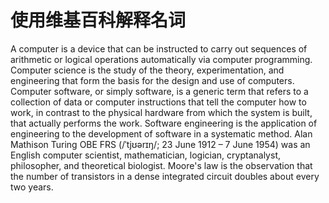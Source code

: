 # 使用维基百科解释名词

A computer is a device that can be instructed to carry out sequences of arithmetic or logical operations automatically via computer programming.
Computer science is the study of the theory, experimentation, and engineering that form the basis for the design and use of computers. 
Computer software, or simply software, is a generic term that refers to a collection of data or computer instructions that tell the computer how to work, in contrast to the physical hardware from which the system is built, that actually performs the work. 
Software engineering is the application of engineering to the development of software in a systematic method.
Alan Mathison Turing OBE FRS (/ˈtjʊərɪŋ/; 23 June 1912 – 7 June 1954) was an English computer scientist, mathematician, logician, cryptanalyst, philosopher, and theoretical biologist.
Moore's law is the observation that the number of transistors in a dense integrated circuit doubles about every two years.
